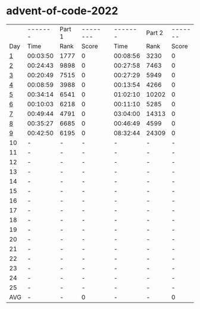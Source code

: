 # advent-of-code-2022
<table>
    <tr>
        <td></td>
        <td>-------</td>
        <td>Part 1</td>
        <td>--------</td>
        <td></td>
        <td>-------</td>
        <td>Part 2</td>
        <td>-------</td>
    </tr>
    <tr>
        <td>Day</td>
        <td>Time</td>
        <td>Rank</td>
        <td>Score</td>
        <td></td>
        <td>Time</td>
        <td>Rank</td>
        <td>Score</td>
    </tr>
    <tr>
        <td><a href="https://github.com/31b4/advent-of-code-2022/blob/main/day01/main.py">1</a></td>
        <td>00:03:50 </td>
        <td>1777</td>
        <td>0</td>
        <td></td>
        <td>00:08:56</td>
        <td>3230</td>
        <td>0</td>
    </tr>
    <tr>
        <td><a href="https://github.com/31b4/advent-of-code-2022/blob/main/day02/main.py">2</a></td>
        <td>00:24:43</td>
        <td>9898</td>
        <td>0</td>
        <td></td>
        <td>00:27:58</td>
        <td>7463</td>
        <td>0</td>
    </tr>
    <tr>
        <td><a href="https://github.com/31b4/advent-of-code-2022/blob/main/day03/main.py">3</a></td>
        <td>00:20:49</td>
        <td>7515</td>
        <td>0</td>
        <td></td>
        <td>00:27:29</td>
        <td>5949</td>
        <td>0</td>
    </tr>
    <tr>
        <td><a href="https://github.com/31b4/advent-of-code-2022/blob/main/day04/main.py">4</a></td>
        <td>00:08:59</td>
        <td>3988</td>
        <td>0</td>
        <td></td>
        <td>00:13:54</td>
        <td>4266</td>
        <td>0</td>
    </tr>
    <tr>
        <td><a href="https://github.com/31b4/advent-of-code-2022/blob/main/day05/main.py">5</a></td>
        <td>00:34:14</td>
        <td>6541</td>
        <td>0</td>
        <td></td>
        <td>01:02:10</td>
        <td>10202</td>
        <td>0</td>
    </tr>
    <tr>
        <td><a href="https://github.com/31b4/advent-of-code-2022/blob/main/day06/main.py">6</a></td>
        <td>00:10:03</td>
        <td>6218</td>
        <td>0</td>
        <td></td>
        <td>00:11:10</td>
        <td>5285</td>
        <td>0</td>
    </tr>
    <tr>
        <td><a href="https://github.com/31b4/advent-of-code-2022/blob/main/day07/main.py">7</a></td>
        <td>00:49:44</td>
        <td>4791</td>
        <td>0</td>
        <td></td>
        <td>03:04:00</td>
        <td>14313</td>
        <td>0</td>
    </tr>
    <tr>
        <td><a href="https://github.com/31b4/advent-of-code-2022/blob/main/day08/main.py">8</a></td>
        <td>00:35:27</td>
        <td>6685</td>
        <td>0</td>
        <td></td>
        <td>00:46:49</td>
        <td>4599</td>
        <td>0</td>
    </tr>
    <tr>
        <td><a href="https://github.com/31b4/advent-of-code-2022/blob/main/day09/main.py">9</a></td>
        <td>00:42:50</td>
        <td>6195</td>
        <td>0</td>
        <td></td>
        <td>08:32:44</td>
        <td>24309</td>
        <td>0</td>
    </tr>
    <tr>
        <td>10</td>
        <td>-</td>
        <td>-</td>
        <td>-</td>
        <td></td>
        <td>-</td>
        <td>-</td>
        <td>-</td>
    </tr>
    <tr>
        <td>11</td>
        <td>-</td>
        <td>-</td>
        <td>-</td>
        <td></td>
        <td>-</td>
        <td>-</td>
        <td>-</td>
    </tr>
    <tr>
        <td>12</td>
        <td>-</td>
        <td>-</td>
        <td>-</td>
        <td></td>
        <td>-</td>
        <td>-</td>
        <td>-</td>
    </tr>
    <tr>
        <td>13</td>
        <td>-</td>
        <td>-</td>
        <td>-</td>
        <td></td>
        <td>-</td>
        <td>-</td>
        <td>-</td>
    </tr>
    <tr>
        <td>14</td>
        <td>-</td>
        <td>-</td>
        <td>-</td>
        <td></td>
        <td>-</td>
        <td>-</td>
        <td>-</td>
    </tr>
    <tr>
        <td>15</td>
        <td>-</td>
        <td>-</td>
        <td>-</td>
        <td></td>
        <td>-</td>
        <td>-</td>
        <td>-</td>
    </tr>
    <tr>
        <td>16</td>
        <td>-</td>
        <td>-</td>
        <td>-</td>
        <td></td>
        <td>-</td>
        <td>-</td>
        <td>-</td>
    </tr>
    <tr>
        <td>17</td>
        <td>-</td>
        <td>-</td>
        <td>-</td>
        <td></td>
        <td>-</td>
        <td>-</td>
        <td>-</td>
    </tr>
    <tr>
        <td>18</td>
        <td>-</td>
        <td>-</td>
        <td>-</td>
        <td></td>
        <td>-</td>
        <td>-</td>
        <td>-</td>
    </tr>
    <tr>
        <td>19</td>
        <td>-</td>
        <td>-</td>
        <td>-</td>
        <td></td>
        <td>-</td>
        <td>-</td>
        <td>-</td>
    </tr>
    <tr>
        <td>20</td>
        <td>-</td>
        <td>-</td>
        <td>-</td>
        <td></td>
        <td>-</td>
        <td>-</td>
        <td>-</td>
    </tr>
    <tr>
        <td>21</td>
        <td>-</td>
        <td>-</td>
        <td>-</td>
        <td></td>
        <td>-</td>
        <td>-</td>
        <td>-</td>
    </tr>
    <tr>
        <td>22</td>
        <td>-</td>
        <td>-</td>
        <td>-</td>
        <td></td>
        <td>-</td>
        <td>-</td>
        <td>-</td>
    </tr>
    <tr>
        <td>23</td>
        <td>-</td>
        <td>-</td>
        <td>-</td>
        <td></td>
        <td>-</td>
        <td>-</td>
        <td>-</td>
    </tr>
    <tr>
        <td>24</td>
        <td>-</td>
        <td>-</td>
        <td>-</td>
        <td></td>
        <td>-</td>
        <td>-</td>
        <td>-</td>
    </tr>
    <tr>
        <td>25</td>
        <td>-</td>
        <td>-</td>
        <td>-</td>
        <td></td>
        <td>-</td>
        <td>-</td>
        <td>-</td>
    </tr>
    <tr>
        <td>AVG</td>
        <td>-</td>
        <td>-</td>
        <td>0</td>
        <td></td>
        <td>-</td>
        <td>-</td>
        <td>0</td>
    </tr>

</table>
